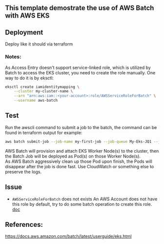 ## This template demostrate the use of AWS Batch with AWS EKS

## Deployment
Deploy like it should via terraform

### Notes:
As Access Entry doesn't support service-linked role, which is utilized by Batch to access the EKS cluster, you need to create the role manually. One way to do it is by eksctl:
```bash
eksctl create iamidentitymapping \
    --cluster my-cluster-name \
    --arn "arn:aws:iam::<your-account>:role/AWSServiceRoleForBatch" \
    --username aws-batch
```

## Test
Run the awscli command to submit a job to the batch, the command can be found in terraform output for example:
```bash
aws batch submit-job --job-name my-first-job --job-queue My-Eks-JQ1 --job-definition MyJobOnEks_Sleep --region us-east-1
```

AWS Batch will provision and attach EKS Worker Node(s) to the cluster, then the Batch Job will be deployed as Pod(s) on those Worker Node(s).  
As AWS Batch aggressively clean up those Pod upon finish, the Pods will disappear after the job is done fast. Use CloudWatch or something else to preserve the logs.


## Issue
- `AWSServiceRoleForBatch` does not exists
An AWS Account does not have this role by default, try to do some batch operation to create this role. [doc](https://docs.aws.amazon.com/batch/latest/userguide/using-service-linked-roles.html#create-slr)


## References:
https://docs.aws.amazon.com/batch/latest/userguide/eks.html
